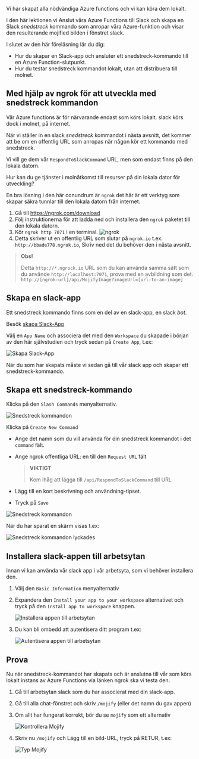 Vi har skapat alla nödvändiga Azure functions och vi kan köra dem lokalt.

I den här lektionen vi Anslut våra Azure Functions till Slack och skapa en Slack _snedstreck_ kommando som anropar våra Azure-funktion och visar den resulterande mojified bilden i fönstret slack.

I slutet av den här föreläsning lär du dig:

- Hur du skapar en Slack-app och ansluter ett snedstreck-kommando till en Azure Function-slutpunkt.
- Hur du testar snedstreck kommandot lokalt, utan att distribuera till molnet.

## <a name="using-ngrok-to-develop-with-slash-commands"></a>Med hjälp av ngrok för att utveckla med snedstreck kommandon

Vår Azure functions är för närvarande endast som körs lokalt. slack körs dock i molnet, på internet.

När vi ställer in en slack _snedstreck_ kommandot i nästa avsnitt, det kommer att be om en offentlig URL som anropas när någon kör ett kommando med snedstreck.

Vi vill ge dem vår `RespondToSlackCommand` URL, men som endast finns på den lokala datorn.

Hur kan du ge tjänster i molnåtkomst till resurser på din lokala dator för utveckling?

En bra lösning i den här conundrum är `ngrok` det här är ett verktyg som skapar säkra tunnlar till den lokala datorn från internet.

1. Gå till https://ngrok.com/download
2. Följ instruktionerna för att ladda ned och installera den `ngrok` paketet till den lokala datorn.
3. Kör `ngrok http 7071` i en terminal.
   ![ngrok](/media-drafts/9.ngrok.png)
4. Detta skriver ut en offentlig URL som slutar på `ngrok.io` t.ex. `http://bbade778.ngrok.io`, Skriv ned det du behöver den i nästa avsnitt.

> **Obs!**
>
> Detta `http://*.ngrock.io` URL som du kan använda samma sätt som du använde `http://localhost:7071`, prova med en avbildning som det. `http://[ngrok-url]/api/MojifyImage?imageUrl=[url-to-an-image]`

## <a name="create-a-slack-app"></a>Skapa en slack-app

Ett snedstreck kommando finns som en del av en slack-app, en slack _bot_.

Besök [skapa Slack-App](https://api.slack.com/apps/new)

Välj en `App Name` och associera det med den `Workspace` du skapade i början av den här självstudien och tryck sedan på `Create App`, t.ex:

![Skapa Slack-App](/media-drafts/9.create-slack-app.png)

När du som har skapats måste vi sedan gå till vår slack app och skapar ett snedstreck-kommando.

## <a name="create-a-slash-command"></a>Skapa ett snedstreck-kommando

Klicka på den `Slash Commands` menyalternativ.

![Snedstreck kommandon](/media-drafts/9.slash-commands.png)

Klicka på `Create New Command`

- Ange det namn som du vill använda för din snedstreck kommandot i det `command` fält.
- Ange ngrok offentliga URL: en till den `Request URL` fält

  > **VIKTIGT**
  >
  > Kom ihåg att lägga till `/api/RespondToSlackCommand` till URL

- Lägg till en kort beskrivning och användning-tipset.
- Tryck på `Save`

![Snedstreck kommandon](/media-drafts/9.create-slash-command.png)

När du har sparat en skärm visas t.ex:

![Snedstreck kommandon lyckades](/media-drafts/9.create-slash-commands-success.png)

## <a name="install-the-slack-app-to-the-workspace"></a>Installera slack-appen till arbetsytan

Innan vi kan använda vår slack app i vår arbetsyta, som vi behöver installera den.

1. Välj den `Basic Information` menyalternativ

2. Expandera den `Install your app to your workspace` alternativet och tryck på den `Install app to workspace` knappen.

   ![Installera appen till arbetsytan](/media-drafts/9.install-app-to-workspace.png)

3. Du kan bli ombedd att autentisera ditt program t.ex:

   ![Autentisera appen till arbetsytan](/media-drafts/9.authenticate-slack-app.png)

## <a name="try-it-out"></a>Prova

Nu när snedstreck-kommandot har skapats och är anslutna till vår som körs lokalt instans av Azure Functions via länken ngrok ska vi testa den.

1. Gå till arbetsytan slack som du har associerat med din slack-app.
2. Gå till alla chat-fönstret och skriv `/mojify` (eller det namn du gav appen)
3. Om allt har fungerat korrekt, bör du se `mojify` som ett alternativ

   ![Kontrollera Mojify](/media-drafts/9.slack-check-mojify.png)

4. Skriv nu `/mojify` och Lägg till en bild-URL, tryck på RETUR, t.ex:

   ![Typ Mojify](/media-drafts/9.slack-type-mojify.png)

